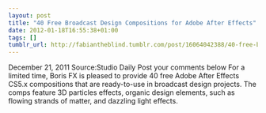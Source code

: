 ```yaml
---
layout: post
title: "40 Free Broadcast Design Compositions for Adobe After Effects"
date: 2012-01-18T16:55:38+01:00
tags: []
tumblr_url: http://fabiantheblind.tumblr.com/post/16064042388/40-free-broadcast-design-compositions-for-adobe-after
---
```

December 21, 2011 Source:Studio Daily Post your comments below
For a limited time, Boris FX is pleased to provide 40 free Adobe After Effects CS5.x compositions that are ready-to-use in broadcast design projects. The comps feature 3D particles effects, organic design elements, such as flowing strands of matter, and dazzling light effects.
